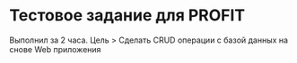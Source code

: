 # Тестовое задание для PROFIT 

Выполнил за 2 часа. 
Цель > Сделать CRUD операции с базой данных на снове Web приложения
